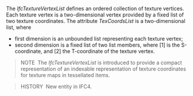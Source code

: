 ﻿The _IfcTextureVertexList_ defines an ordered collection of texture vertices. Each texture vertex is a two-dimensional vertex provided by a fixed list of two texture coordinates. The attribute _TexCoordsList_ is a two-dimensional list, where

* first dimension is an unbounded list representing each texture vertex; 
* second dimension is a fixed list of two list members, where [1] is the S-coordinate, and [2] the T-coordinate of the texture vertex. 

> NOTE&nbsp; The _IfcTextureVertexList_ is introduced to provide a compact representation of an indexable representation of texture coordinates for texture maps in tessellated items.

> HISTORY&nbsp; New entity in IFC4.